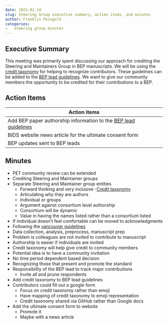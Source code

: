 ```yaml
---
date: 2021-01-14
slug: Steering Group executive summary, action items, and minutes
author: Franklin Feingold
categories:
-   steering group minutes
---
```


<!-- more -->

## Executive Summary

This meeting was primarily spent discussing our approach for crediting the Steering and Maintainers Group in BEP manuscripts. We will be using the [credit taxonomy](https://credit.niso.org/) for helping to recognize contributors. These guidelines can be added to the [BEP lead guidelines](https://docs.google.com/document/d/1pWmEEY-1-WuwBPNy5tDAxVJYQ9Een4hZJM06tQZg8X4/edit). We want to give our community members the opportunity to be credited for their contributions to a BEP.

## Action Items

| Action items                                                                                                                                            |
| ------------------------------------------------------------------------------------------------------------------------------------------------------- |
| Add BEP paper authorship information to the [BEP lead guidelines](https://docs.google.com/document/d/1pWmEEY-1-WuwBPNy5tDAxVJYQ9Een4hZJM06tQZg8X4/edit) |
| BIDS website news article for the ultimate consent form                                                                                                 |
| BEP updates sent to BEP leads                                                                                                                           |

## Minutes

-   PET community review can be extended
-   Crediting Steering and Maintainer groups
-   Separate Steering and Maintainer group entities
    -   Forward thinking and very inclusive -[Credit taxonomy](https://credit.niso.org/)
    -   Articulating why they are authors
    -   Individual or groups
    -   Argument against consortium level authorship
    -   Consortium will be dynamic
    -   Value in having the names listed rather than a consortium listed
-   If individual doesn’t feel comfortable can be moved to acknowledgments
   -   Following the [vancouver guidelines](http://www.icmje.org/recommendations/browse/roles-and-responsibilities/defining-the-role-of-authors-and-contributors.html)
   -   Data collection, analysis, preprocess, manuscript prep
   -   Problem is colleagues are not invited to contribute to manuscript
   -   Authorship is easier if individuals are invited
   -   Credit taxonomy will help give credit to community members
   -   Potential idea is to have a community invitation
   -   No time period dependent based decision
-   Recognizing those that present and promote the standard
-   Responsibility of the BEP lead to track major contributions
    -   Invite all and prune respondents
-   Add credit taxonomy to BEP lead guidelines
-   Contributors could fill out a google form
    -   Focus on credit taxonomy rather than emoji
    -   Have mapping of credit taxonomy to emoji representation
    -   Credit taxonomy shared via GitHub rather than Google docs
-   Add the ultimate consent form to website
    -   Promote it
    -   Maybe with a news article

